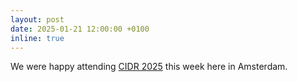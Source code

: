 ```yaml
---
layout: post
date: 2025-01-21 12:00:00 +0100
inline: true
---
```


We were happy attending [CIDR 2025](https://www.cidrdb.org/cidr2025/index.html) this week here in Amsterdam.